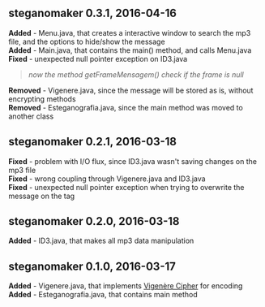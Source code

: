 steganomaker 0.3.1, 2016-04-16
-
**Added** - Menu.java, that creates a interactive window to search the mp3 file, and the options to hide/show the message<br>
**Added** - Main.java, that contains the main() method, and calls Menu.java<br>
**Fixed** - unexpected null pointer exception on ID3.java
> *now the method getFrameMensagem() check if the frame is null*<br>

**Removed** - Vigenere.java, since the message will be stored as is, without encrypting methods<br>
**Removed** - Esteganografia.java, since the main method was moved to another class<br>

steganomaker 0.2.1, 2016-03-18
-
**Fixed** - problem with I/O flux, since ID3.java wasn't saving changes on the mp3 file<br>
**Fixed** - wrong coupling through Vigenere.java and ID3.java<br>
**Fixed** - unexpected null pointer exception when trying to overwrite the message on the tag<br>

steganomaker 0.2.0, 2016-03-18
-
**Added** - ID3.java, that makes all mp3 data manipulation<br>

steganomaker 0.1.0, 2016-03-17
-
**Added** - Vigenere.java, that implements <a href="https://en.wikipedia.org/wiki/Vigen%C3%A8re_cipher">Vigenère Cipher</a> for encoding<br>
**Added** - Esteganografia.java, that contains main method
